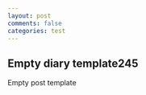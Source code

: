 ```yaml
---
layout: post
comments: false
categories: test
---
```


## Empty diary template245

Empty post template

